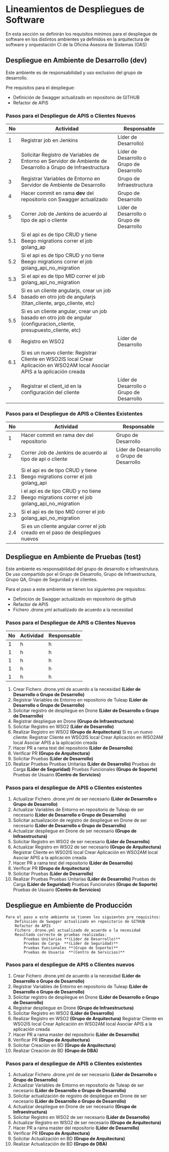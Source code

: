 # Lineamientos de Despliegues de Software

En esta sección se definirán los requisitos mínimos para el despliegue de software en los distintos ambientes ya definidos en la arquitectura de software y orquestación CI de la Oficina Asesora de Sistemas (OAS)


## Despliegue en Ambiente de Desarrollo (dev)

Este ambiente es de responsabilidad y uso exclusivo del grupo de desarrollo.

Pre requisitos para el despliegue:

- Definición de Swagger actualizado en repositorio de GITHUB
- Refactor de APIS

### Pasos para el Despliegue de APIS o Clientes Nuevos ###

No |Actividad | Responsable
------------ | ------------- | -------------
1 | Registrar job en Jenkins  | Líder de Desarrollo)
2 | Solicitar Registro de Variables de Entorno en Servidor de Ambiente de Desarrollo  a Grupo de Infraestructura | Líder de Desarrollo o Grupo de Desarrollo
3 | Registrar Variables de Entorno en Servidor de Ambiente de Desarrollo |Grupo de Infraestructura
4 | Hacer commit en rama **dev** del repositorio con Swagger actualizado |Grupo de Desarrollo
5 | Correr Job de Jenkins de acuerdo al tipo de api o cliente  |Líder de Desarrollo o Grupo de Desarrollo
5.1 | Si el api es de tipo CRUD y tiene Beego migrations correr el job golang_ap |
5.2 | Si el api es de tipo CRUD y no tiene Beego migrations correr el job golang_api_no_migration |
5.3 | Si el api es de tipo MID correr el job golang_api_no_migration |
5.4 | Si es un cliente angularjs, crear un job basado en otro job de angularjs (titan_cliente, argo_cliente, etc) |
5.5 | Si es un cliente angular, crear un job basado en otro job de angular (configuracion_cliente, presupuesto_cliente, etc) |
6 | Registro en WSO2 |Líder de Desarrollo
6.1 |Si es un nuevo cliente: Registrar Cliente en WSO2IS local Crear Aplicación en WSO2AM local Asociar APIS a la aplicación creada |
7 | Registrar el client_id en la configuración del cliente  |Líder de Desarrollo o Grupo de Desarrollo

### Pasos para el Despliegue de APIS o Clientes Existentes ###

No |Actividad | Responsable
------------ | ------------- | -------------
1 | Hacer commit en rama dev del repositorio | Grupo de Desarrollo
2 |  Correr Job de Jenkins de acuerdo al tipo de api o cliente | Líder de Desarrollo o Grupo de Desarrollo
2.1 |  Si el api es de tipo CRUD y tiene Beego migrations correr el job golang_api |
2.2 | i el api es de tipo CRUD y no tiene Beego migrations correr el job golang_api_no_migration |
2.3 | Si el api es de tipo MID correr el job golang_api_no_migration |
2.4 | Si es un cliente angular correr el job creado en el paso de despliegues nuevos |


## Despliegue en Ambiente de Pruebas (test)

Este ambiente es responsabilidad del grupo de desarrollo e infraestrutura. De uso compartido por el Grupo de Desarrollo, Grupo de Infraestructura, Grupo QA, Grupo de Seguridad y el clientes.

Para el paso a este ambiente se tienen los siguientes pre requisitos:

- Definición de Swagger actualizado en repositorio de github
- Refactor de APIS
- Fichero .drone.yml actualizado de acuerdo a la necesidad

### Pasos para el Despliegue de APIS o Clientes Nuevos ###

No |Actividad | Responsable
------------ | ------------- | -------------
1 | h | h
1 | h | h
1 | h | h
1 | h | h
1 | h | h



1. Crear Fichero .drone.yml de acuerdo a la necesidad **(Líder de Desarrollo o Grupo de Desarrollo)**
2. Registrar Variables de Entorno en repositorio de Tuleap **(Líder de Desarrollo o Grupo de Desarrollo)**
3. Solicitar registro de despliegue en Drone **(Líder de Desarrollo o Grupo de Desarrollo)**
4. Registrar despliegue en Drone **(Grupo de Infraestructura)**
5. Solicitar Registro en WSO2 **(Líder de Desarrollo)**          
6. Realizar Registro en WSO2 **(Grupo de Arquitectura)**
        Si es un nuevo cliente:
          Registrar Cliente en WSO2IS local
          Crear Aplicación en WSO2AM local
          Asociar APIS a la aplicación creada
7. Hacer PR a rama test del repositorio **(Líder de Desarrollo)**
8. Verificar PR **(Grupo de Arquitectura)**
9. Solicitar Pruebas **(Líder de Desarrollo)**
10. Realizar Pruebas
            Pruebas Unitarias **(Líder de Desarrollo)**
            Pruebas de Carga  **(Líder de Seguridad)**
            Pruebas Funcionales **(Grupo de Soporte)**
            Pruebas de Usuario  **(Centro de Servicios)**

### Pasos para el despliegue de APIS o Clientes existentes ###
1. Actualizar Fichero .drone.yml de ser necesario **(Líder de Desarrollo o Grupo de Desarrollo)**
2. Actualizar Variables de Entorno en repositorio de Tuleap de ser necesario **(Líder de Desarrollo o Grupo de Desarrollo)**
3. Solicitar actualización de registro de despliegue en Drone de ser necesario **(Líder de Desarrollo o Grupo de Desarrollo)**
4. Actualizar despliegue en Drone de ser necesario **(Grupo de Infraestructura)**
5. Solicitar Registro en WSO2 de ser necesario **(Líder de Desarrollo)**          
6. Actualizar Registro en WSO2 de ser necesario **(Grupo de Arquitectura)**
        Registrar Cliente en WSO2IS local
        Crear Aplicación en WSO2AM local
        Asociar APIS a la aplicación creada
7. Hacer PR a rama test del repositorio **(Líder de Desarrollo)**
8. Verificar PR **(Grupo de Arquitectura)**
9. Solicitar Pruebas **(Líder de Desarrollo)**
10. Realizar Pruebas
          Pruebas Unitarias **(Líder de Desarrollo)**
          Pruebas de Carga  **(Líder de Seguridad)**
          Pruebas Funcionales **(Grupo de Soporte)**
          Pruebas de Usuario  **(Centro de Servicios)**

## Despliegue en Ambiente de Producción ##
    Para el paso a este ambiente se tienen los siguientes pre requisitos:
        Definición de Swagger actualizado en repositorio de GITHUB
        Refactor de APIS
        Fichero .drone.yml actualizado de acuerdo a la necesidad
        Resultado correcto de pruebas realizadas:
            Pruebas Unitarias **(Líder de Desarrollo)**
            Pruebas de Carga  **(Líder de Seguridad)**
            Pruebas Funcionales **(Grupo de Soporte)**
            Pruebas de Usuario  **(Centro de Servicios)**


### Pasos para el despliegue de APIS o Clientes nuevos ###
1. Crear Fichero .drone.yml de acuerdo a la necesidad **(Líder de Desarrollo o Grupo de Desarrollo)**
2. Registrar Variables de Entorno en repositorio de Tuleap **(Líder de Desarrollo o Grupo de Desarrollo)**
3. Solicitar registro de despliegue en Drone **(Líder de Desarrollo o Grupo de Desarrollo)**
4. Registrar despliegue en Drone **(Grupo de Infraestructura)**
5. Solicitar Registro en WSO2 **(Líder de Desarrollo)**          
6. Realizar Registro en WSO2 **(Grupo de Arquitectura)**
                    Registrar Cliente en WSO2IS local
                    Crear Aplicación en WSO2AM local
                    Asociar APIS a la aplicación creada
7. Hacer PR a rama master del repositorio **(Líder de Desarrollo)**
8. Verificar PR **(Grupo de Arquitectura)**
9. Solicitar Creación en  BD **(Grupo de Arquitectura)**
10. Realizar Creación de BD **(Grupo de DBA)**

### Pasos para el despliegue de APIS o Clientes existentes ###
1. Actualizar Fichero .drone.yml de ser necesario **(Líder de Desarrollo o Grupo de Desarrollo)**
2. Actualizar Variables de Entorno en repositorio de Tuleap de ser necesario **(Líder de Desarrollo o Grupo de Desarrollo)**
3. Solicitar actualización de registro de despliegue en Drone de ser necesario **(Líder de Desarrollo o Grupo de Desarrollo)**
4. Actualizar despliegue en Drone de ser necesario **(Grupo de Infraestructura)**
5. Solicitar Registro en WSO2 de ser necesario **(Líder de Desarrollo)**          
6. Actualizar Registro en WSO2 de ser necesario **(Grupo de Arquitectura)**
7. Hacer PR a rama master del repositorio **(Líder de Desarrollo)**
8. Verificar PR **(Grupo de Arquitectura)**
9. Solicitar Actualización en  BD **(Grupo de Arquitectura)**
10. Realizar Actualización de BD **(Grupo de DBA)**
